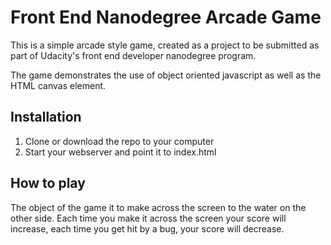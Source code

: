 # Front End Nanodegree Arcade Game

This is a simple arcade style game, created as a project to be submitted as part of Udacity's front end developer nanodegree program.

The game demonstrates the use of object oriented javascript as well as the HTML canvas element.

## Installation
1. Clone or download the repo to your computer
2. Start your webserver and point it to index.html

## How to play
The object of the game it to make across the screen to the water on the other side.
Each time you make it across the screen your score will increase, each time you get
hit by a bug, your score will decrease.


